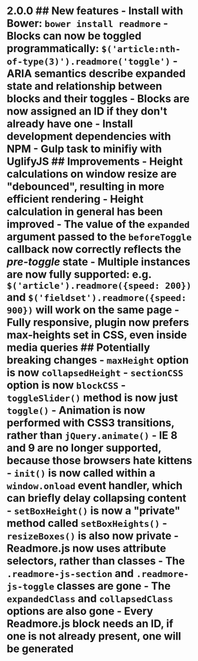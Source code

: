 # 2.0.0 ## New features - Install with Bower: `bower install readmore` - Blocks can now be toggled programmatically: `$('article:nth-of-type(3)').readmore('toggle')` - ARIA semantics describe expanded state and relationship between blocks and their toggles - Blocks are now assigned an ID if they don't already have one - Install development dependencies with NPM - Gulp task to minifiy with UglifyJS ## Improvements - Height calculations on window resize are "debounced", resulting in more efficient rendering - Height calculation in general has been improved - The value of the `expanded` argument passed to the `beforeToggle` callback now correctly reflects the _pre-toggle_ state - Multiple instances are now fully supported: e.g. `$('article').readmore({speed: 200})` and `$('fieldset').readmore({speed: 900})` will work on the same page - Fully responsive, plugin now prefers max-heights set in CSS, even inside media queries ## Potentially breaking changes - `maxHeight` option is now `collapsedHeight` - `sectionCSS` option is now `blockCSS` - `toggleSlider()` method is now just `toggle()` - Animation is now performed with CSS3 transitions, rather than `jQuery.animate()` - IE 8 and 9 are no longer supported, because those browsers hate kittens - `init()` is now called within a `window.onload` event handler, which can briefly delay collapsing content - `setBoxHeight()` is now a "private" method called `setBoxHeights()` - `resizeBoxes()` is also now private - Readmore.js now uses attribute selectors, rather than classes - The `.readmore-js-section` and `.readmore-js-toggle` classes are gone - The `expandedClass` and `collapsedClass` options are also gone - Every Readmore.js block needs an ID, if one is not already present, one will be generated